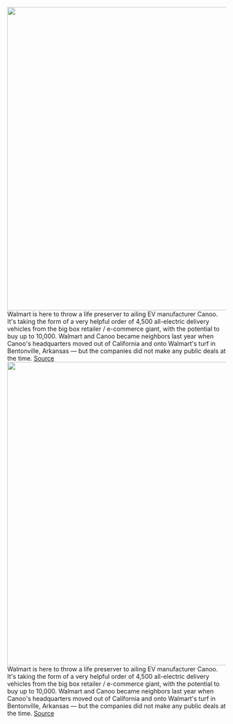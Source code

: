 <img src='https://cdn.vox-cdn.com/thumbor/nZTj8XYxIGutc6jheRXhb12kSXA=/0x0:2700x1519/1200x800/filters:focal(1134x544:1566x976)/cdn.vox-cdn.com/uploads/chorus_image/image/71100901/Walmart_to_Purchase_Canoo.0.jpg' width='700px' /><br/>
Walmart is here to throw a life preserver to ailing EV manufacturer Canoo. It's taking the form of a very helpful order of 4,500 all-electric delivery vehicles from the big box retailer / e-commerce giant, with the potential to buy up to 10,000. Walmart and Canoo became neighbors last year when Canoo's headquarters moved out of California and onto Walmart's turf in Bentonville, Arkansas — but the companies did not make any public deals at the time.
<a href='https://www.theverge.com/2022/7/12/23205701/canoo-walmart-electric-delivery-vans-deal'> Source <a/><img src='https://cdn.vox-cdn.com/thumbor/nZTj8XYxIGutc6jheRXhb12kSXA=/0x0:2700x1519/1200x800/filters:focal(1134x544:1566x976)/cdn.vox-cdn.com/uploads/chorus_image/image/71100901/Walmart_to_Purchase_Canoo.0.jpg' width='700px' /><br/>
Walmart is here to throw a life preserver to ailing EV manufacturer Canoo. It's taking the form of a very helpful order of 4,500 all-electric delivery vehicles from the big box retailer / e-commerce giant, with the potential to buy up to 10,000. Walmart and Canoo became neighbors last year when Canoo's headquarters moved out of California and onto Walmart's turf in Bentonville, Arkansas — but the companies did not make any public deals at the time.
<a href='https://www.theverge.com/2022/7/12/23205701/canoo-walmart-electric-delivery-vans-deal'> Source <a/>
